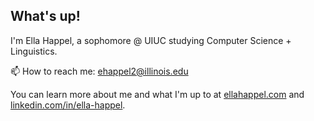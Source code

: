 ## What's up!

I'm Ella Happel, a sophomore @ UIUC studying Computer Science + Linguistics.

📫 How to reach me: ehappel2@illinois.edu

You can learn more about me and what I'm up to at [ellahappel.com](http://ellahappel.com/) and [linkedin.com/in/ella-happel](https://www.linkedin.com/in/ella-happel/).
